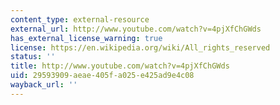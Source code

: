 ```yaml
---
content_type: external-resource
external_url: http://www.youtube.com/watch?v=4pjXfChGWds
has_external_license_warning: true
license: https://en.wikipedia.org/wiki/All_rights_reserved
status: ''
title: http://www.youtube.com/watch?v=4pjXfChGWds
uid: 29593909-aeae-405f-a025-e425ad9e4c08
wayback_url: ''
---
```

